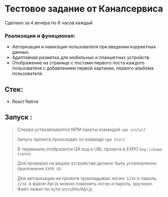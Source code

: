 # Тестовое задание от Каналсервиса

Сделано за 4 вечера по 6 часов каждый

### Реализация и функционал:
- Авторизация и навигация пользователя при введении корректных данных.
- Адаптивная разметка для мобильных и планшетных устройств.
- Отображение на странице с постами первого поста каждого пользователя с добавлением первой картинки, первого альбома
  пользователя.

## Стек:
* React Native

## Запуск :

> Сперва устанавливются NPM пакеты командой `npm install`
>
> Запуск проекта происходит по команде `npm start`
>
> В терминале отобразится QR код и URL проекта в EXPO `exp://ваша ссылка`
>
> Для проверки на вашем устройстве должно быть установленно приложение `EXPO GO`
>
> Для авторизации на проекте прикладываю логин: `1234` и пароль: `1234`, в файле Api.js
> можно поменять логин и пароль, вручную. Файл лежит по пути src/utilis/Api.js
>
